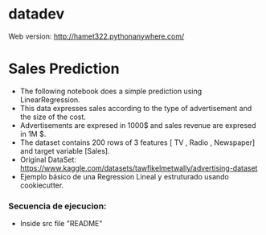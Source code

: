 # datadev
Web version: http://hamet322.pythonanywhere.com/
# Sales Prediction
- The following notebook does a simple prediction using LinearRegression.
- This data expresses sales according to the type of advertisement and the size of the cost.
- Advertisements are expresed in 1000$ and sales revenue are expresed in 1M $.
- The dataset contains 200 rows of 3 features [ TV , Radio , Newspaper] and target variable [Sales].
- Original DataSet: https://www.kaggle.com/datasets/tawfikelmetwally/advertising-dataset
- Ejemplo básico de una Regression Lineal y estruturado usando cookiecutter.

### Secuencia de ejecucion:
- Inside src file "README"

